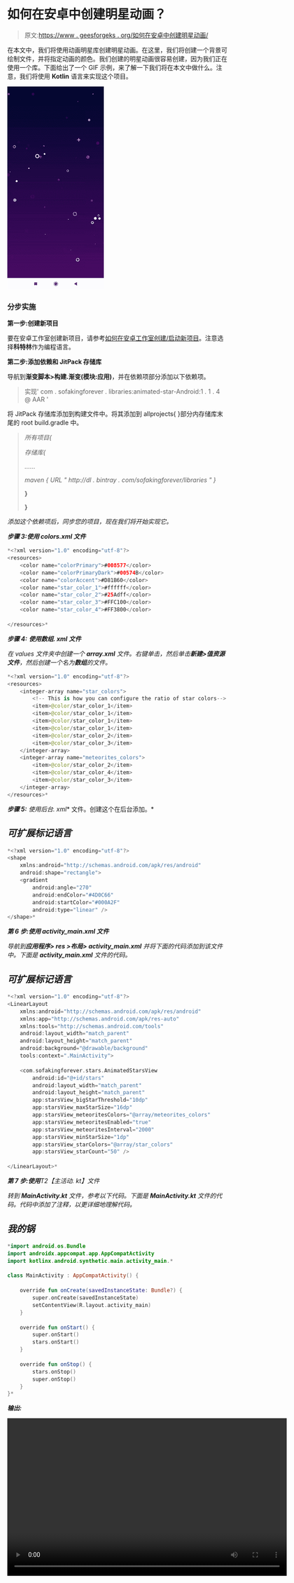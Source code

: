 # 如何在安卓中创建明星动画？

> 原文:[https://www . geesforgeks . org/如何在安卓中创建明星动画/](https://www.geeksforgeeks.org/how-to-create-star-animation-in-android/)

在本文中，我们将使用动画明星库创建明星动画。在这里，我们将创建一个背景可绘制文件，并将指定动画的颜色。我们创建的明星动画很容易创建，因为我们正在使用一个库。下面给出了一个 GIF 示例，来了解一下我们将在本文中做什么。注意，我们将使用 **Kotlin** 语言来实现这个项目。

![Create Star Animation in Android Sample GIF](img/6a23ae256f488e5b2264dc2141e674ae.png)

### **分步实施**

**第一步:创建新项目**

要在安卓工作室创建新项目，请参考[如何在安卓工作室创建/启动新项目](https://www.geeksforgeeks.org/android-how-to-create-start-a-new-project-in-android-studio/)。注意选择**科特林**作为编程语言。

**第二步:添加依赖和 JitPack 存储库**

导航到**渐变脚本>构建.渐变(模块:应用)**，并在依赖项部分添加以下依赖项。

> 实现' com . sofakingforever . libraries:animated-star-Android:1 . 1 . 4 @ AAR '

将 JitPack 存储库添加到构建文件中。将其添加到 allprojects{ }部分内存储库末尾的 root build.gradle 中。

> *所有项目{*
> 
> *存储库{*
> 
> *……*
> 
> *maven { URL " http://dl . bintray . com/sofakingforever/libraries " }*
> 
> **}**
> 
> **}**

*添加这个依赖项后，同步您的项目，现在我们将开始实现它。*

***步骤 3:使用 colors.xml 文件***

```kt
*<?xml version="1.0" encoding="utf-8"?>
<resources>
    <color name="colorPrimary">#008577</color>
    <color name="colorPrimaryDark">#00574B</color>
    <color name="colorAccent">#D81B60</color>
    <color name="star_color_1">#ffffff</color>
    <color name="star_color_2">#25Adff</color>
    <color name="star_color_3">#FFC100</color>
    <color name="star_color_4">#FF3800</color>

</resources>*
```

***步骤 4:** **使用数组. xml 文件***

*在 values 文件夹中创建一个 **array.xml** 文件。右键单击，然后单击**新建>值资源文件**，然后创建一个名为**数组**的文件。*

```kt
*<?xml version="1.0" encoding="utf-8"?>
<resources>
    <integer-array name="star_colors">
        <!-- This is how you can configure the ratio of star colors-->
        <item>@color/star_color_1</item>
        <item>@color/star_color_1</item>
        <item>@color/star_color_1</item>
        <item>@color/star_color_1</item>
        <item>@color/star_color_2</item>
        <item>@color/star_color_3</item>
    </integer-array>
    <integer-array name="meteorites_colors">
        <item>@color/star_color_2</item>
        <item>@color/star_color_4</item>
        <item>@color/star_color_3</item>
    </integer-array>
</resources>*
```

***步骤 5:** 使用**后台. xml** 文件。创建这个在后台添加。*

## *可扩展标记语言*

```kt
*<?xml version="1.0" encoding="utf-8"?>
<shape 
    xmlns:android="http://schemas.android.com/apk/res/android"
    android:shape="rectangle">
    <gradient
        android:angle="270"
        android:endColor="#4D0C66"
        android:startColor="#000A2F"
        android:type="linear" />
</shape>*
```

***第 6 步:使用 activity_main.xml 文件***

*导航到**应用程序> res >布局> activity_main.xml** 并将下面的代码添加到该文件中。下面是 **activity_main.xml** 文件的代码。*

## *可扩展标记语言*

```kt
*<?xml version="1.0" encoding="utf-8"?>
<LinearLayout 
    xmlns:android="http://schemas.android.com/apk/res/android"
    xmlns:app="http://schemas.android.com/apk/res-auto"
    xmlns:tools="http://schemas.android.com/tools"
    android:layout_width="match_parent"
    android:layout_height="match_parent"
    android:background="@drawable/background"
    tools:context=".MainActivity">

    <com.sofakingforever.stars.AnimatedStarsView
        android:id="@+id/stars"
        android:layout_width="match_parent"
        android:layout_height="match_parent"
        app:starsView_bigStarThreshold="10dp"
        app:starsView_maxStarSize="16dp"
        app:starsView_meteoritesColors="@array/meteorites_colors"
        app:starsView_meteoritesEnabled="true"
        app:starsView_meteoritesInterval="2000"
        app:starsView_minStarSize="1dp"
        app:starsView_starColors="@array/star_colors"
        app:starsView_starCount="50" />

</LinearLayout>*
```

***第 7 步:使用**T2【主活动. kt】文件*

*转到 **MainActivity.kt** 文件，参考以下代码。下面是 **MainActivity.kt** 文件的代码。代码中添加了注释，以更详细地理解代码。*

## *我的锅*

```kt
*import android.os.Bundle
import androidx.appcompat.app.AppCompatActivity
import kotlinx.android.synthetic.main.activity_main.*

class MainActivity : AppCompatActivity() {

    override fun onCreate(savedInstanceState: Bundle?) {
        super.onCreate(savedInstanceState)
        setContentView(R.layout.activity_main)
    }

    override fun onStart() {
        super.onStart()
        stars.onStart()
    }

    override fun onStop() {
        stars.onStop()
        super.onStop()
    }
}*
```

***输出:***

*<video class="wp-video-shortcode" id="video-590564-1" width="640" height="360" preload="metadata" controls=""><source type="video/mp4" src="https://media.geeksforgeeks.org/wp-content/uploads/20210403125159/staranimation.mp4?_=1">[https://media.geeksforgeeks.org/wp-content/uploads/20210403125159/staranimation.mp4](https://media.geeksforgeeks.org/wp-content/uploads/20210403125159/staranimation.mp4)</video>*